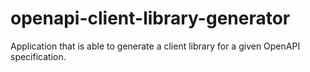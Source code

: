 # openapi-client-library-generator
Application that is able to generate a client library for a given OpenAPI specification.
